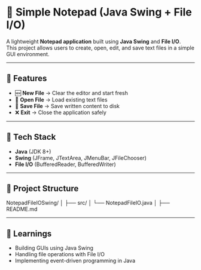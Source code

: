 # 📝 Simple Notepad (Java Swing + File I/O)

A lightweight **Notepad application** built using **Java Swing** and **File I/O**.  
This project allows users to create, open, edit, and save text files in a simple GUI environment.

---

## 🚀 Features
- 🆕 **New File** → Clear the editor and start fresh  
- 📂 **Open File** → Load existing text files  
- 💾 **Save File** → Save written content to disk  
- ❌ **Exit** → Close the application safely  

---

## 🔧 Tech Stack
- **Java** (JDK 8+)  
- **Swing** (JFrame, JTextArea, JMenuBar, JFileChooser)  
- **File I/O** (BufferedReader, BufferedWriter)  

---

## 📂 Project Structure
NotepadFileIOSwing/
│
├── src/
│   └── NotepadFileIO.java
│
├── README.md
                     

---

## 📘 Learnings
- Building GUIs using Java Swing
- Handling file operations with File I/O
- Implementing event-driven programming in Java


